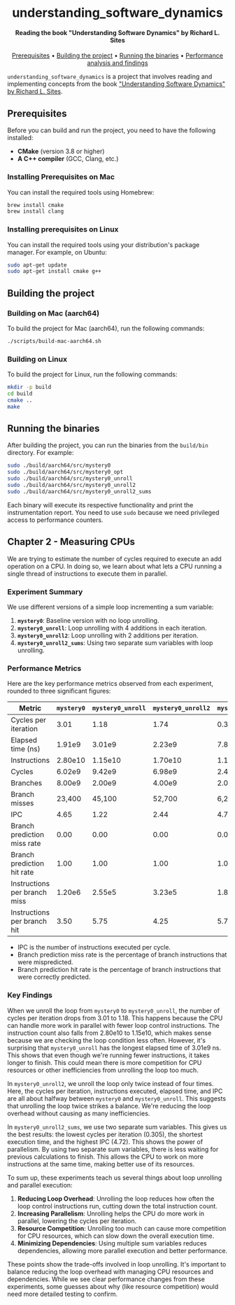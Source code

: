 <h1 align="center">
  understanding_software_dynamics
</h1>

<h4 align="center">Reading the book "Understanding Software Dynamics" by Richard L. Sites</h4>

<p align="center">
  <a href="#prerequisites">Prerequisites</a> •
  <a href="#building-the-project">Building the project</a> •
  <a href="#running-the-binaries">Running the binaries</a> •
  <a href="#performance-analysis-and-findings">Performance analysis and findings</a>
</p>

`understanding_software_dynamics` is a project that involves reading and implementing concepts from the
book ["Understanding Software Dynamics" by Richard L. Sites](https://www.goodreads.com/book/show/57850403-understanding-software-dynamics).

## Prerequisites

Before you can build and run the project, you need to have the following installed:

- **CMake** (version 3.8 or higher)
- **A C++ compiler** (GCC, Clang, etc.)

### Installing Prerequisites on Mac

You can install the required tools using Homebrew:

```sh
brew install cmake
brew install clang
```

### Installing prerequisites on Linux

You can install the required tools using your distribution's package manager. For example, on Ubuntu:

```sh
sudo apt-get update
sudo apt-get install cmake g++
```

## Building the project

### Building on Mac (aarch64)

To build the project for Mac (aarch64), run the following commands:

```sh
./scripts/build-mac-aarch64.sh
```

### Building on Linux

To build the project for Linux, run the following commands:

```sh
mkdir -p build
cd build
cmake ..
make
```

## Running the binaries

After building the project, you can run the binaries from the `build/bin` directory. For example:

```sh
sudo ./build/aarch64/src/mystery0
sudo ./build/aarch64/src/mystery0_opt
sudo ./build/aarch64/src/mystery0_unroll
sudo ./build/aarch64/src/mystery0_unroll2
sudo ./build/aarch64/src/mystery0_unroll2_sums
```

Each binary will execute its respective functionality and print the instrumentation report. You need to use `sudo`
because we need privileged access to performance counters.

## Chapter 2 - Measuring CPUs

We are trying to estimate the number of cycles required to execute an add operation on a CPU. In doing so, we learn
about what lets a CPU running a single thread of instructions to execute them in parallel.

### Experiment Summary

We use different versions of a simple loop incrementing a sum variable:

1. **`mystery0`**: Baseline version with no loop unrolling.
2. **`mystery0_unroll`**: Loop unrolling with 4 additions in each iteration.
3. **`mystery0_unroll2`**: Loop unrolling with 2 additions per iteration.
4. **`mystery0_unroll2_sums`**: Using two separate sum variables with loop unrolling.

### Performance Metrics

Here are the key performance metrics observed from each experiment, rounded to three significant figures:

| Metric                       | `mystery0` | `mystery0_unroll` | `mystery0_unroll2` | `mystery0_unroll2_sums` |
|------------------------------|------------|-------------------|--------------------|-------------------------|
| Cycles per iteration         | 3.01       | 1.18              | 1.74               | 0.305                   |
| Elapsed time (ns)            | 1.91e9     | 3.01e9            | 2.23e9             | 7.89e8                  |
| Instructions                 | 2.80e10    | 1.15e10           | 1.70e10            | 1.15e10                 |
| Cycles                       | 6.02e9     | 9.42e9            | 6.98e9             | 2.44e9                  |
| Branches                     | 8.00e9     | 2.00e9            | 4.00e9             | 2.00e9                  |
| Branch misses                | 23,400     | 45,100            | 52,700             | 6,270                   |
| IPC                          | 4.65       | 1.22              | 2.44               | 4.72                    |
| Branch prediction miss rate  | 0.00       | 0.00              | 0.00               | 0.00                    |
| Branch prediction hit rate   | 1.00       | 1.00              | 1.00               | 1.00                    |
| Instructions per branch miss | 1.20e6     | 2.55e5            | 3.23e5             | 1.83e6                  |
| Instructions per branch hit  | 3.50       | 5.75              | 4.25               | 5.75                    |

- IPC is the number of instructions executed per cycle.
- Branch prediction miss rate is the percentage of branch instructions that were mispredicted.
- Branch prediction hit rate is the percentage of branch instructions that were correctly predicted.

### Key Findings

When we unroll the loop from `mystery0` to `mystery0_unroll`, the number of cycles per iteration drops from 3.01 to
1.18. This happens because the CPU can handle more work in parallel with fewer loop control instructions. The
instruction count also falls from 2.80e10 to 1.15e10, which makes sense because we are checking the loop condition less
often. However, it's surprising that `mystery0_unroll` has the longest elapsed time of 3.01e9 ns. This shows that even
though we're running fewer instructions, it takes longer to finish. This could mean there is more competition for CPU
resources or other inefficiencies from unrolling the loop too much.

In `mystery0_unroll2`, we unroll the loop only twice instead of four times. Here, the cycles per iteration, instructions
executed, elapsed time, and IPC are all about halfway between `mystery0` and `mystery0_unroll`. This suggests that
unrolling the loop twice strikes a balance. We're reducing the loop overhead without causing as many inefficiencies.

In `mystery0_unroll2_sums`, we use two separate sum variables. This gives us the best results: the lowest cycles per
iteration (0.305), the shortest execution time, and the highest IPC (4.72). This shows the power of parallelism. By
using two separate sum variables, there is less waiting for previous calculations to finish. This allows the CPU to work
on more instructions at the same time, making better use of its resources.

To sum up, these experiments teach us several things about loop unrolling and parallel execution:

1. **Reducing Loop Overhead**: Unrolling the loop reduces how often the loop control instructions run, cutting down the
   total instruction count.
2. **Increasing Parallelism**: Unrolling helps the CPU do more work in parallel, lowering the cycles per iteration.
3. **Resource Competition**: Unrolling too much can cause more competition for CPU resources, which can slow down the
   overall execution time.
4. **Minimizing Dependencies**: Using multiple sum variables reduces dependencies, allowing more parallel execution and
   better performance.

These points show the trade-offs involved in loop unrolling. It's important to balance reducing the loop overhead with
managing CPU resources and dependencies. While we see clear performance changes from these experiments, some guesses
about why (like resource competition) would need more detailed testing to confirm.
